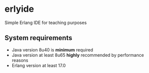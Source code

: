 # erlyide
Simple Erlang IDE for teaching purposes

## System requirements

  * Java version 8u40 is **minimum** required
  * Java version at least 8u65 **highly** recommended by performance reasons
  * Erlang version at least 17.0


